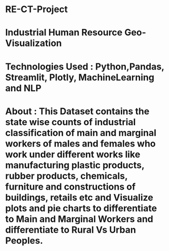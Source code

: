 # RE-CT-Project

# Industrial Human Resource Geo-Visualization 

# Technologies Used : Python,Pandas, Streamlit, Plotly, MachineLearning and NLP

# About : This Dataset contains the state wise counts of industrial classification of main and marginal workers of males and females who work under different works like manufacturing plastic products, rubber products, chemicals, furniture and constructions of buildings, retails etc and Visualize plots and pie charts to differentiate to Main and Marginal Workers and differentiate to Rural Vs Urban Peoples.

